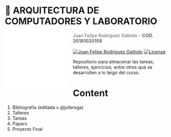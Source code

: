 # 👻  **ARQUITECTURA DE COMPUTADORES Y LABORATORIO**

<img src="https://raw.githubusercontent.com/Juferoga/arquitectura/main/assets/Escudo_UD_H.svg" align="left" width="192px" height="192px"/>
<img align="left" width="0" height="192px" hspace="10"/>

> Juan Felipe Rodríguez Galindo  - **COD. 20181020158**
<br></br>
[![Juan Felipe Rodriguez Galindo](https://img.shields.io/badge/Juferoga-github-br?style=flat-square)](https://gitlab.com/Juferoga)
[![License](https://img.shields.io/badge/License-GPL_V.3-blue?style=flat-square)](https://www.gnu.org/licenses/gpl-3.0.html)


Repositorio para almacenar las tareas, talleres, ejercicios, entre otros que se desarrollen a lo largo del curso.




# Content

1. Bibliografía (editada x @juferoga)
2. Talleres
3. Tareas
4. Papers
5. Proyecto Final
